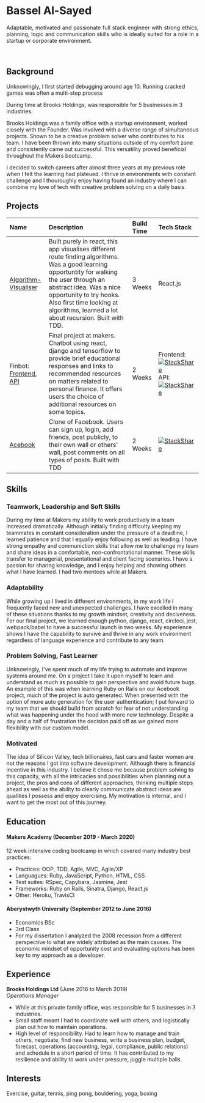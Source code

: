 # Bassel Al-Sayed

<div align="justify">

  Adaptable, motivated and passionate full stack engineer with strong ethics, planning, logic and communication skills who is ideally suited for a role in a startup or corporate environment.


  <a  href="https://stackshare.io/basselalsayed/worked-with"><img src="http://img.shields.io/badge/tech-stack-0690fa.svg?style=flat" alt=""></a> 
  <a href="https://sourcerer.io/basselalsayed"><img src="https://img.shields.io/badge/Ruby-303%20commits-orange.svg" alt=""></a> 
  <a href="https://sourcerer.io/basselalsayed"><img src="https://img.shields.io/badge/JavaScript-209%20commits-orange.svg" alt=""></a> 
  <a href="https://sourcerer.io/basselalsayed"><img src="https://img.shields.io/badge/CSS-196%20commits-orange.svg" alt=""></a> 
  <a href="https://sourcerer.io/basselalsayed"><img src="https://img.shields.io/badge/HTML-179%20commits-orange.svg" alt=""></a> 
  <a href="https://sourcerer.io/basselalsayed"><img src="https://img.shields.io/badge/SQL-55%20commits-orange.svg" alt=""></a> 
  <a href="https://sourcerer.io/basselalsayed"><img src="https://img.shields.io/badge/Python-27%20commits-orange.svg" alt=""></a>

</div>

## Background


  Unknowingly, I first started debugging around age 10. Running cracked games was often a multi-step process 

<p>

During time at Brooks Holdings, was responsible for 5 businesses in 3 industries.

Brooks Holdings was a family office with a startup environment, worked closely with the Founder. Was involved with a diverse range of simultaneous projects. Shown to be a creative problem solver who contributes to his team. I have been thrown into many situations outside of my comfort zone and consistently came out successful. This versatility proved beneficial throughout the Makers bootcamp. 

I decided to switch careers after almost three years at my previous role when I felt the learning had plateued. I thrive in environments with constant challenge and I thouroughly enjoy having found an industry where I can combine my love of tech with creative problem solving on a daily basis.
</p>


## Projects
| Name | Description | Build Time | Tech Stack |
| :------ | :------------- | :------ | :-----|
|  [Algorithm-Visualiser](https://github.com/Walker-TW/Algorithm-Visualizer) | Built purely in react, this app visualises different route finding algorithms. Was a good learning opportuntity for walking the user through an abstract idea. Was a nice opportunity to try hooks. Also first time looking at algorithms, learned a lot about recursion. Built with TDD. | 3 Weeks | React.js
| Finbot: [Frontend](https://github.com/basselalsayed/finbot), [API](https://github.com/basselalsayed/finbot-api) | Final project at makers. Chatbot using react, django and tensorflow to provide brief educational responses and links to recommended resources on matters related to personal finance. It offers users the choice of additional resources on some topics. | 2 Weeks | Frontend: [![StackShare](http://img.shields.io/badge/tech-stack-0690fa.svg?style=flat)](https://stackshare.io/basselalsayed/finbot) API: [![StackShare](http://img.shields.io/badge/tech-stack-0690fa.svg?style=flat)](https://stackshare.io/basselalsayed/finbot-api-stack)|
| [Acebook](https://github.com/basselalsayed/acebook-derailed) |Clone of Facebook. Users can sign up, login, add friends, post publicly, to their own wall or others' wall, post comments on all types of posts. Built with TDD | 2 Weeks | [![StackShare](http://img.shields.io/badge/tech-stack-0690fa.svg?style=flat)](https://stackshare.io/basselalsayed/acebook) |


## Skills

### Teamwork, Leadership and Soft Skills

During my time at Makers my ability to work productively in a team increased dramatically. Although initially finding difficulty keeping my teammates in constant consideration under the pressure of a deadline, I learned patience and that I equally enjoy following as well as leading. I have strong empathy and communiction skills that allow me to challenge my team and share ideas in a comfortable, non-confrontational manner. These skills transfer to managerial, presentational and client facing scenarios. I have a passion for sharing knowledge, and I enjoy helping and showing others what I have learned. I had two mentees while at Makers.


### Adaptability

While growing up I lived in different environments, in my work life I frequently faced new and unexpected challenges. I have excelled in many of these situations thanks to my growth mindset, creativity and deciveness. For our final project, we learned enough python, django, react, circleci, jest, webpack/babel to have a successful launch in two weeks. My experience shows I have the capability to survive and thrive in any work environment regardless of language experience and contribute to any team. 


### Problem Solving, Fast Learner

Unknowingly, I've spent much of my life trying to automate and improve systems around me. On a project I take it upon myself to learn and understand as much as possible to gain perspective and avoid future bugs. An example of this was when learning Ruby on Rails on our Acebook project, much of the project is auto generated. When presented with the option of more auto generation for the user authentication; I put forward to my team that we should build from scratch for fear of not understanding what was happening under the hood with more new technology. Despite a day and a half of frustration the decision paid off as we gained more flexibility with our custom model.

### Motivated

The idea of Silicon Valley, tech billionaires, fast cars and faster women are not the reasons I got into software development. Although there is financial incentive in this industry. I believe it chose me because problem solving to this capacity, with all the intricacies and possibilities when planning out a project, the pros and cons of different approaches, thinking multiple steps ahead as well as the ability to clearly communicate abstract ideas are qualities I possess and enjoy exercising. My motivation is internal, and I want to get the most out of this journey. 


## Education

#### Makers Academy (December 2019 - March 2020)
12 week intensive coding bootcamp in which covered many industry best practices:

- Practices: OOP, TDD, Agile, MVC, Agile/XP
- Languagues: Ruby, JavaScript, Python, HTML, CSS
- Test suites: RSpec, Capybara, Jasmine, Jest
- Frameworks: Ruby on Rails, Sinatra, Django, React.js
- Other: Heroku, TravisCI
  
#### Aberystwyth University (September 2012 to June 2016)

- Economics BSc
- 3rd Class
- For my dissertation I analyzed the 2008 recession from a different perspective to what are widely attributed as the main causes. The economic mindset of opportunity cost and evaluating options has been key to my approach as a developer. 


## Experience

**Brooks Holdings Ltd** (June 2016 to March 2019)    
*Operations Manager*  
- While at this private family office, was responsible for 5 businesses in 3 industries.
- Small staff meant I had to coordinate well with others, and logistically plan out how to maintain operations.
- High level of responsibility. Had to learn how to manage and train others, negotiate, find new business, write a business plan, budget, forecast, operations (accounting, legal, compliance, public relations) and schedule in a short period of time. It has contributed to my resilience and ability to work under pressure, juggle multiple balls.
 
## Interests

Exercise, guitar, tennis, ping pong, bouldering, yoga, boxing
</div>